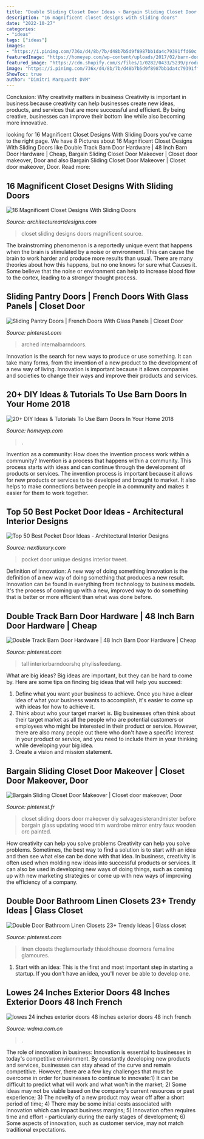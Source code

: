 ```yaml
---
title: "Double Sliding Closet Door Ideas ~ Bargain Sliding Closet Door Makeover"
description: "16 magnificent closet designs with sliding doors"
date: "2022-10-27"
categories:
- "ideas"
tags: ["ideas"]
images:
- "https://i.pinimg.com/736x/d4/8b/7b/d48b7b5d9f8987bb1da4c79391ffd60c.jpg"
featuredImage: "https://homeyep.com/wp-content/uploads/2017/02/barn-doors-in-home/17-use-barn-doors-in-your-home.jpg"
featured_image: "https://cdn.shopify.com/s/files/1/0282/0433/5239/products/HTB1qCFPXebviK0jSZFNq6yApXXan_1200x1200.jpg?v=1597152311"
image: "https://i.pinimg.com/736x/d4/8b/7b/d48b7b5d9f8987bb1da4c79391ffd60c.jpg"
ShowToc: true
author: "Dimitri Marquardt DVM"
---
```



Conclusion: Why creativity matters in business
Creativity is important in business because creativity can help businesses create new ideas, products, and services that are more successful and efficient. By being creative, businesses can improve their bottom line while also becoming more innovative.

	

		
looking for 16 Magnificent Closet Designs With Sliding Doors you've came to the right page. We have 8 Pictures about 16 Magnificent Closet Designs With Sliding Doors like Double Track Barn Door Hardware | 48 Inch Barn Door Hardware | Cheap, Bargain Sliding Closet Door Makeover | Closet door makeover, Door and also Bargain Sliding Closet Door Makeover | Closet door makeover, Door. Read more:
		
    
## 16 Magnificent Closet Designs With Sliding Doors

<img loading=lazy src="http://www.architectureartdesigns.com/wp-content/uploads/2016/06/6-14.jpg" onerror="this.onerror=null;this.src='https://tse1.mm.bing.net/th?id=OIP.nLAFnn-dU5y1tXYLXODbtgHaJ3&amp;pid=15.1';" alt="16 Magnificent Closet Designs With Sliding Doors">

_Source: architectureartdesigns.com_

>closet sliding designs doors magnificent source. 

	

The brainstroming phenomenon is a reportedly unique event that happens when the brain is stimulated by a noise or environment. This can cause the brain to work harder and produce more results than usual. There are many theories about how this happens, but no one knows for sure what Causes it. Some believe that the noise or environment can help to increase blood flow to the cortex, leading to a stronger thought process.

    
## Sliding Pantry Doors | French Doors With Glass Panels | Closet Door

<img loading=lazy src="https://i.pinimg.com/736x/82/0b/3c/820b3ca81414cc775d6301388df43658.jpg" onerror="this.onerror=null;this.src='https://tse2.mm.bing.net/th?id=OIP.8RN1FkX0T_21ABuMhhcRpgHaJ3&amp;pid=15.1';" alt="Sliding Pantry Doors | French Doors With Glass Panels | Closet Door">

_Source: pinterest.com_

>arched internalbarndoors. 

	

Innovation is the search for new ways to produce or use something. It can take many forms, from the invention of a new product to the development of a new way of living. Innovation is important because it allows companies and societies to change their ways and improve their products and services.

    
## 20+ DIY Ideas &amp; Tutorials To Use Barn Doors In Your Home 2018

<img loading=lazy src="https://homeyep.com/wp-content/uploads/2017/02/barn-doors-in-home/17-use-barn-doors-in-your-home.jpg" onerror="this.onerror=null;this.src='https://tse4.mm.bing.net/th?id=OIP.IzjvqeYd_2GhKdtFYjcdTQHaLl&amp;pid=15.1';" alt="20+ DIY Ideas &amp; Tutorials To Use Barn Doors In Your Home 2018">

_Source: homeyep.com_

>. 

	

Invention as a community: How does the invention process work within a community?
Invention is a process that happens within a community. This process starts with ideas and can continue through the development of products or services. The invention process is important because it allows for new products or services to be developed and brought to market. It also helps to make connections between people in a community and makes it easier for them to work together.

    
## Top 50 Best Pocket Door Ideas - Architectural Interior Designs

<img loading=lazy src="http://nextluxury.com/wp-content/uploads/unique-pocket-door-designs.jpg" onerror="this.onerror=null;this.src='https://tse4.mm.bing.net/th?id=OIP.Vjq_tXmMssM8ycYEaXSgMwAAAA&amp;pid=15.1';" alt="Top 50 Best Pocket Door Ideas - Architectural Interior Designs">

_Source: nextluxury.com_

>pocket door unique designs interior tweet. 

	

Definition of innovation: A new way of doing something
Innovation is the definition of a new way of doing something that produces a new result. Innovation can be found in everything from technology to business models. It's the process of coming up with a new, improved way to do something that is better or more efficient than what was done before.

    
## Double Track Barn Door Hardware | 48 Inch Barn Door Hardware | Cheap

<img loading=lazy src="https://i.pinimg.com/736x/d4/8b/7b/d48b7b5d9f8987bb1da4c79391ffd60c.jpg" onerror="this.onerror=null;this.src='https://tse2.mm.bing.net/th?id=OIP.XT7UbHTxhKj9hVGUgcRGgAHaJ4&amp;pid=15.1';" alt="Double Track Barn Door Hardware | 48 Inch Barn Door Hardware | Cheap">

_Source: pinterest.com_

>tall interiorbarndoorshq phylissfeedang. 

	

What are big ideas?
Big ideas are important, but they can be hard to come by. Here are some tips on finding big ideas that will help you succeed: 
1. Define what you want your business to achieve. Once you have a clear idea of what your business wants to accomplish, it's easier to come up with ideas for how to achieve it. 
2. Think about who your target market is. Big businesses often think about their target market as all the people who are potential customers or employees who might be interested in their product or service. However, there are also many people out there who don't have a specific interest in your product or service, and you need to include them in your thinking while developing your big idea. 
3. Create a vision and mission statement.

    
## Bargain Sliding Closet Door Makeover | Closet Door Makeover, Door

<img loading=lazy src="https://i.pinimg.com/736x/01/52/94/015294e7d7242e0423e5ad437e0b801d.jpg" onerror="this.onerror=null;this.src='https://tse2.mm.bing.net/th?id=OIP.CasILEeDkBEsVhQSVOkCkwHaJ3&amp;pid=15.1';" alt="Bargain Sliding Closet Door Makeover | Closet door makeover, Door">

_Source: pinterest.fr_

>closet sliding doors door makeover diy salvagesisterandmister before bargain glass updating wood trim wardrobe mirror entry faux wooden orc painted. 

	

How creativity can help you solve problems
Creativity can help you solve problems. Sometimes, the best way to find a solution is to start with an idea and then see what else can be done with that idea. In business, creativity is often used when molding new ideas into successful products or services. It can also be used in developing new ways of doing things, such as coming up with new marketing strategies or come up with new ways of improving the efficiency of a company.

    
## Double Door Bathroom Linen Closets 23+ Trendy Ideas | Glass Closet

<img loading=lazy src="https://i.pinimg.com/736x/e4/21/1c/e4211cb085e6784498507c2fb73292b7.jpg" onerror="this.onerror=null;this.src='https://tse4.mm.bing.net/th?id=OIP.66KLBQJEZ0jj_9k8iq6o1AAAAA&amp;pid=15.1';" alt="Double Door Bathroom Linen Closets 23+ Trendy Ideas | Glass closet">

_Source: pinterest.com_

>linen closets theglamourlady thisoldhouse doornora femaline glamoures. 

	

1. Start with an idea: This is the first and most important step in starting a startup. If you don't have an idea, you'll never be able to develop one. 

    
## Lowes 24 Inches Exterior Doors 48 Inches Exterior Doors 48 Inch French

<img loading=lazy src="https://cdn.shopify.com/s/files/1/0282/0433/5239/products/HTB1qCFPXebviK0jSZFNq6yApXXan_1200x1200.jpg?v=1597152311" onerror="this.onerror=null;this.src='https://tse1.mm.bing.net/th?id=OIP.HmtgSFqDnvaQk11YonVvlQHaHa&amp;pid=15.1';" alt="lowes 24 inches exterior doors 48 inches exterior doors 48 inch french">

_Source: wdma.com.cn_

>. 

	

The role of innovation in business:
Innovation is essential to businesses in today's competitive environment. By constantly developing new products and services, businesses can stay ahead of the curve and remain competitive. However, there are a few key challenges that must be overcome in order for businesses to continue to innovate:1) It can be difficult to predict what will work and what won't in the market; 2) Some ideas may not be viable based on the company's current resources or past experience; 3) The novelty of a new product may wear off after a short period of time; 4) There may be some initial costs associated with innovation which can impact business margins; 5) Innovation often requires time and effort - particularly during the early stages of development; 6) Some aspects of innovation, such as customer service, may not match traditional expectations.

